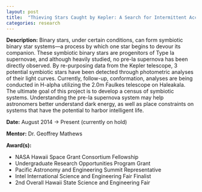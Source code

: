 ```yaml
---
layout: post
title:  "Thieving Stars Caught by Kepler: A Search for Intermittent Accretors in Kepler Binary Systems"
categories: research
---
```


**Description:**
Binary stars, under certain conditions, can form symbiotic binary star systems—a process by which one star begins to devour its companion. These symbiotic binary stars are progenitors of Type Ia supernovae, and although heavily studied, no pre-Ia supernova has been directly observed. By re-purposing data from the Kepler telescope, 3 potential symbiotic stars have been detected through photometric analyses of their light curves. Currently, follow-up, conformation, analyses are being conducted in H-alpha utilizing the 2.0m Faulkes telescope on Haleakala. The ultimate goal of this project is to develop a census of symbiotic systems. Understanding the pre-Ia supernova system may help astronomers better understand dark energy, as well as place constraints on systems that have the potential to harbor intelligent life.

**Date:** August 2014 → Present (currently on hold)

**Mentor:** Dr. Geoffrey Mathews

**Award(s):**

- NASA Hawaii Space Grant Consortium Fellowship
- Undergraduate Research Opportunities Program Grant
- Pacific Astronomy and Engineering Summit Representative
- Intel International Science and Engineering Fair Finalist
- 2nd Overall Hawaii State Science and Engineering Fair
